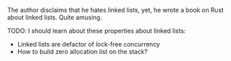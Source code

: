 The author disclaims that he hates linked lists, yet, he wrote a book on Rust
about linked lists. Quite amusing.

TODO: I should learn about these properties about linked lists:

- Linked lists are defactor of lock-free concurrency
- How to build zero allocation list on the stack?
